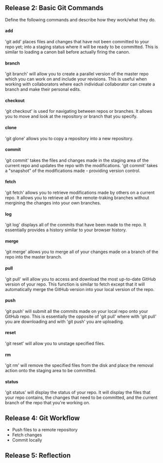 ## Release 2: Basic Git Commands
Define the following commands and describe how they work/what they do.  


#### add
<p>'git add' places files and changes that have not been committed to your repo yet; into a staging status where it will be ready to be committed. This is similar to loading a canon ball before actually firing the canon.</p>

#### branch
<p>'git branch' will allow you to create a parallel version of the master repo which you can work on and include your revisions. This is useful when working with collaborators where each individual collaborator can create a branch and make their personal edits.</p>

#### checkout
<p>'git checkout' is used for navigating between repos or branches. It allows you to move and look at the repository or branch that you specify.</p>

#### clone
<p>'git glone' allows you to copy a repository into a new repository.</p>

#### commit
<p>'git commit' takes the files and changes made in the staging area of the current repo and updates the repo with the modifications. 'git commit' takes a "snapshot" of the modifications made - providing version control.</p>

#### fetch
<p>'git fetch' allows you to retrieve modifications made by others on a current repo. It allows you to retrieve all of the remote-traking branches without mergining the changes into your own branches.</p>

#### log
<p>'git log' displays all of the commits that have been made to the repo. It essentially provides a history similar to your browser history.</p>

#### merge
<p>'git merge' allows you to merge all of your changes made on a branch of the repo into the master branch.</p>

#### pull
<p>'git pull' will allow you to access and download the most up-to-date GitHub version of your repo. This function is similar to fetch except that it will automatically merge the GitHub version into your local version of the repo.</p>

#### push
<p>'git push' will submit all the commits made on your local repo onto your GitHub repo. This is essentially the opposite of 'git pull' where with 'git pull' you are downloading and with 'git push' you are uploading.</p>

#### reset
<p>'git reset' will allow you to unstage specified files.</p>

#### rm
<p>'git rm' will remove the specified files from the disk and place the removal action onto the staging area to be committed.</p>

#### status
<p>'git status' will display the status of your repo. It will display the files that your repo contains, the changes that need to be committed, and the current branch of the repo that you're working on.</p>


## Release 4: Git Workflow

- Push files to a remote repository
- Fetch changes
- Commit locally

## Release 5: Reflection

